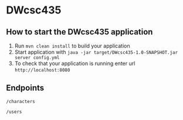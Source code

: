 # DWcsc435

How to start the DWcsc435 application
---

1. Run `mvn clean install` to build your application
1. Start application with `java -jar target/DWcsc435-1.0-SNAPSHOT.jar server config.yml`
1. To check that your application is running enter url `http://localhost:8080`

Endpoints
---
`/characters`

`/users`
